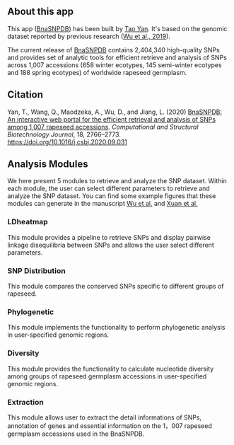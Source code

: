 ## About this app

This app ([BnaSNPDB](https://bnapus-zju.com/bnasnpdb)) has been built by [Tao Yan](https://taoyan.netlify.app/). It's based on the genomic dataset reported by previous research ([Wu et al., 2019](https://jianglab.netlify.app/pdf/mp.pdf)).

The current release of [BnaSNPDB](https://bnapus-zju.com/bnasnpdb) contains 2,404,340 high-quality SNPs and provides set of analytic tools for efficient retrieve and analysis of SNPs across 1,007 accessions (658 winter ecotypes, 145 semi-winter ecotypes and 188 spring ecotypes) of worldwide rapeseed germplasm.

## Citation

Yan, T., Wang, Q., Maodzeka, A., Wu, D., and Jiang, L. (2020) [BnaSNPDB: An interactive web portal for the efficient retrieval and analysis of SNPs among 1,007 rapeseed accessions](https://www.sciencedirect.com/science/article/pii/S2001037020304153). *Computational and Structural Biotechnology Journal*, 18, 2766–2773. https://doi.org/10.1016/j.csbj.2020.09.031


## Analysis Modules
We here present 5 modules to retrieve and analyze the SNP dataset. Within each module, the user can select different parameters to retrieve and analyze the SNP dataset. You can find some example figures that these modules can generate in the manuscript [Wu et al.](https://jianglab.netlify.app/pdf/mp.pdf) and [Xuan et al.](https://jianglab.netlify.app/pdf/pce.13694.pdf)

### LDheatmap

This module provides a pipeline to retrieve SNPs and display pairwise linkage disequilibria between SNPs and allows the user select different parameters.

### SNP Distribution

This module compares the conserved SNPs specific to different groups of rapeseed.

### Phylogenetic

This module implements the functionality to perform phylogenetic analysis in user-specified genomic regions.

### Diversity

This module provides the functionality to calculate nucleotide diversity among groups of rapeseed germplasm accessions in user-specified genomic regions.

### Extraction

This module allows user to extract the detail informations of SNPs, annotation of genes and essential information on the 1，007 rapeseed germplasm accessions used in the BnaSNPDB.

&nbsp;
&nbsp;
&nbsp;

